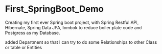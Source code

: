 # First_SpringBoot_Demo

Creating my first ever Spring boot project, with Spring Restful API, Hibernate, Spring Data JPA,
lombok to reduce boiler plate code and Postgress as my Database.

added Department so that I can try to do some Relationships to other Class or table or Entities
